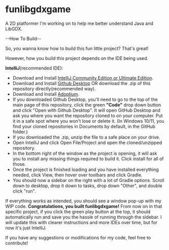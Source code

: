 # funlibgdxgame
A 2D platformer I'm working on to help me better understand Java and LibGDX.


--How To Build--

So, you wanna know how to build this fun little project? That's great!

However, how you build this project depends on the IDE being used. 

**IntelliJ**(recommended IDE): 
- Download and Install [IntelliJ Community Edition or Ultimate Edition](https://www.jetbrains.com/idea/download/#section=windows).
- Download and Install [Github Desktop](https://desktop.github.com/) OR download the .zip of this repository directly(recommended way).
- Download and Install [Adoptium](https://adoptium.net/).
- If you downloaded Github Desktop, you'll need to go to the top of the main page of this repository, click the green **"Code"** drop down button and click "Open with     Github Desktop". 
  It will open GitHub Desktop and ask you where you want the repository cloned to on your computer. Put it in a safe spot where you won't lose or delete it. 
  (In Windows 10/11, you find your cloned repositories in Documents by default, in the GitHub folder.) 
- If you downloaded the .zip, unzip the file to a safe place on your drive.
- Open IntelliJ and click Open File/Project and open the cloned/unzipped repository.
- In the bottom right of the window as the project is opening, it will ask you to install any missing things required to build it. Click install for all of those.
- Once the project is finished loading and you have installed everything needed, click View, then hover over toolbars and click Gradle. 
- You should now a sidebar on the right with a lot of Gradle options. Scroll down to desktop, drop it down to tasks, drop down "Other", and double click "run".

If everything works as intended, you should see a window pop-up with my WIP code. **Congratulations, you built funlibgdxgame!**
From now on in that specific project, if you click the green play button at the top, it should automatically run and save you the hassle of running through the sidebar.
I will update this with clearer instructions and more IDEs over time, but for now it's just IntelliJ.

If you have any suggestions or modifications for my code, feel free to contribute!
